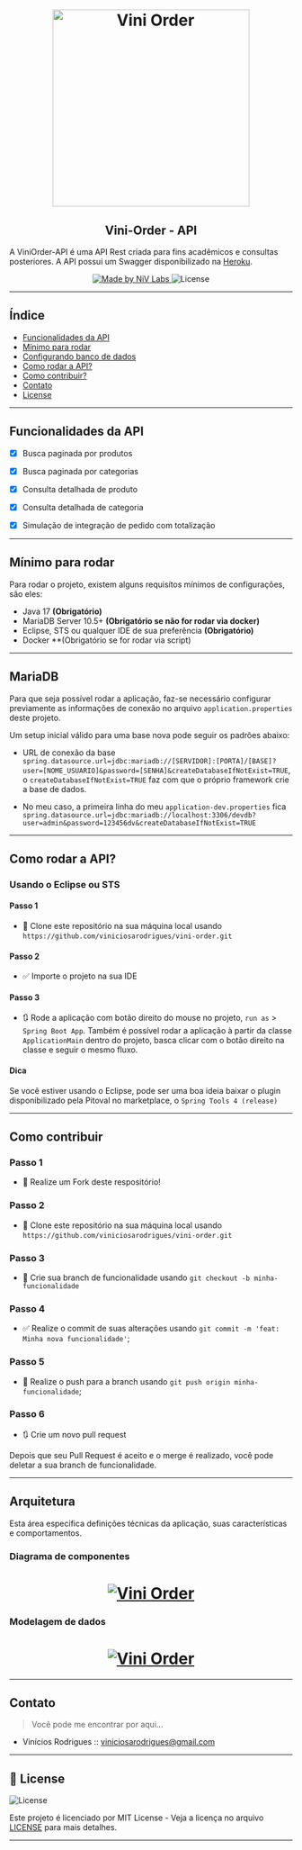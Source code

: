 <h1 align="center">
  <a href="https://vini-order-api.herokuapp.com/swagger-ui.html">
    <img alt="Vini Order" src="./readme/logo.png" width="350px" />
  </a>
</h1>
<h2 align="center">
  Vini-Order - API
</h2>

A ViniOrder-API é uma API Rest criada para fins acadêmicos e consultas posteriores. A API possui um Swagger disponibilizado na [Heroku](https://vini-order-api.herokuapp.com/swagger-ui.html).

<p align="center">
    <a href="https://github.com/niv-labs/">
        <img alt="Made by NiV Labs" src="https://img.shields.io/badge/made%20by-NiV%20Labs-brightgreen" />
    </a>
    <img alt="License" src="https://img.shields.io/badge/license-MIT-%2304D361" />
</p>

---

## Índice

<ul>
  <li><a href="#funcionalidades-da-api">Funcionalidades da API</a></li>
  <li><a href="#mínimo-para-rodar">Mínimo para rodar</a></li>
  <li><a href="#mysql-ou-mariadb">Configurando banco de dados</a></li>
  <li><a href="#como-rodar-a-api">Como rodar a API?</a></li>
  <li><a href="#como-contribuir">Como contribuir?</a></li>
  <li><a href="#contato">Contato</a></li>
  <li><a href="#-license">License</a></li>
</ul>

---

## Funcionalidades da API

- [x] Busca paginada por produtos
- [x] Busca paginada por categorias
- [x] Consulta detalhada de produto
- [x] Consulta detalhada de categoria
- [x] Simulação de integração de pedido com totalização


---

## Mínimo para rodar

Para rodar o projeto, existem alguns requisítos mínimos de configurações, são eles:

- Java 17 **(Obrigatório)**
- MariaDB Server 10.5+ **(Obrigatório se não for rodar via docker)**
- Eclipse, STS ou qualquer IDE de sua preferência **(Obrigatório)**
- Docker **(Obrigatório se for rodar via script)

---

## MariaDB

Para que seja possível rodar a aplicação, faz-se necessário configurar previamente as informações de conexão no arquivo `application.properties` deste projeto.

Um setup inicial válido para uma base nova pode seguir os padrões abaixo:

- URL de conexão da base `spring.datasource.url=jdbc:mariadb://[SERVIDOR]:[PORTA]/[BASE]?user=[NOME_USUARIO]&password=[SENHA]&createDatabaseIfNotExist=TRUE`, o `createDatabaseIfNotExist=TRUE` faz com que o próprio framework crie a base de dados.

- No meu caso, a primeira linha do meu `application-dev.properties` fica `spring.datasource.url=jdbc:mariadb://localhost:3306/devdb?user=admin&password=123456dv&createDatabaseIfNotExist=TRUE`

---

## Como rodar a API?

### Usando o Eclipse ou STS
#### Passo 1

- 👯 Clone este repositório na sua máquina local usando `https://github.com/viniciosarodrigues/vini-order.git`

#### Passo 2

- ✅ Importe o projeto na sua IDE

#### Passo 3

- 🔃 Rode a aplicação com botão direito do mouse no projeto, `run as` > `Spring Boot App`. Também é possível rodar a aplicação à partir da classe `ApplicationMain` dentro do projeto, basca clicar com o botão direito na classe e seguir o mesmo fluxo.

#### Dica
Se você estiver usando o Eclipse, pode ser uma boa ideia baixar o plugin disponibilizado pela Pitoval no marketplace, o `Spring Tools 4 (release)`

---

## Como contribuir

### Passo 1

- 🍴 Realize um Fork deste respositório!

### Passo 2

- 👯 Clone este repositório na sua máquina local usando `https://github.com/viniciosarodrigues/vini-order.git`

### Passo 3

- 🎋 Crie sua branch de funcionalidade usando `git checkout -b minha-funcionalidade`

### Passo 4

- ✅ Realize o commit de suas alterações usando `git commit -m 'feat: Minha nova funcionalidade'`;

### Passo 5

- 📌 Realize o push para a branch usando `git push origin minha-funcionalidade`;

### Passo 6

- 🔃 Crie um novo pull request

Depois que seu Pull Request é aceito e o merge é realizado, você pode deletar a sua branch de funcionalidade.

---

## Arquitetura
Esta área especifica definições técnicas da aplicação, suas características e comportamentos.
### Diagrama de componentes

<h1 align="center">
  <a href="https://vini-order-api.herokuapp.com/swagger-ui.html">
    <img alt="Vini Order" src="./readme/img/diagrama.png" width="auto" />
  </a>
</h1>

### Modelagem de dados

<h1 align="center">
  <a href="https://vini-order-api.herokuapp.com/swagger-ui.html">
    <img alt="Vini Order" src="./readme/img/base.png" width="auto" />
  </a>
</h1>

---

## Contato

> Você pode me encontrar por aqui...

- Vinícios Rodrigues :: [viniciosarodrigues@gmail.com](viniciosarodrigues@gmail.com)

---

## 📝 License

<img alt="License" src="https://img.shields.io/badge/license-MIT-%2304D361">

Este projeto é licenciado por MIT License - Veja a licença no arquivo [LICENSE](LICENSE) para mais detalhes.

---
